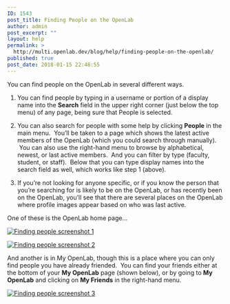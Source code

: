 ```yaml
---
ID: 1543
post_title: Finding People on the OpenLab
author: admin
post_excerpt: ""
layout: help
permalink: >
  http://multi.openlab.dev/blog/help/finding-people-on-the-openlab/
published: true
post_date: 2018-01-15 22:48:55
---
```

You can find people on the OpenLab in several different ways.

1. You can find people by typing in a username or portion of a display name into the <strong>Search</strong> field in the upper right corner (just below the top menu) of any page, being sure that People is selected.

2. You can also search for people with some help by clicking <strong>People</strong> in the main menu.  You’ll be taken to a page which shows the latest active members of the OpenLab (which you could search through manually).  You can also use the right-hand menu to browse by alphabetical, newest, or last active members.  And you can filter by type (faculty, student, or staff).  Below that you can type display names into the search field as well, which works like step 1 (above).

3. If you’re not looking for anyone specific, or if you know the person that you’re searching for is likely to be on the OpenLab, or has recently been on the OpenLab, you’ll see that there are several places on the OpenLab where profile images appear based on who was last active.

One of these is the OpenLab home page…

<a href="https://openlab.citytech.cuny.edu/wp-content/uploads/2012/09/finding_people_on_the_openlab1.png"><img class="alignnone wp-image-36873 size-full" src="https://openlab.citytech.cuny.edu/wp-content/uploads/2012/09/finding_people_on_the_openlab1.png" sizes="(max-width: 1167px) 100vw, 1167px" srcset="https://openlab.citytech.cuny.edu/wp-content/uploads/2012/09/finding_people_on_the_openlab1.png 1167w, https://openlab.citytech.cuny.edu/wp-content/uploads/2012/09/finding_people_on_the_openlab1-300x243.png 300w, https://openlab.citytech.cuny.edu/wp-content/uploads/2012/09/finding_people_on_the_openlab1-1024x829.png 1024w, https://openlab.citytech.cuny.edu/wp-content/uploads/2012/09/finding_people_on_the_openlab1-32x26.png 32w" alt="Finding people screenshot 1" /></a>
<p dir="ltr"><a href="https://openlab.citytech.cuny.edu/wp-content/uploads/2012/09/finding_people_on_the_openlab2.png"><img class="alignnone wp-image-36874 size-full" title="Finding_People_3" src="https://openlab.citytech.cuny.edu/wp-content/uploads/2012/09/finding_people_on_the_openlab2.png" sizes="(max-width: 1179px) 100vw, 1179px" srcset="https://openlab.citytech.cuny.edu/wp-content/uploads/2012/09/finding_people_on_the_openlab2.png 1179w, https://openlab.citytech.cuny.edu/wp-content/uploads/2012/09/finding_people_on_the_openlab2-300x240.png 300w, https://openlab.citytech.cuny.edu/wp-content/uploads/2012/09/finding_people_on_the_openlab2-1024x821.png 1024w, https://openlab.citytech.cuny.edu/wp-content/uploads/2012/09/finding_people_on_the_openlab2-32x26.png 32w" alt="Finding people screenshot 2" /></a></p>
<p dir="ltr">And another is in My OpenLab, though this is a place where you can only find people you have already friended.  You can find your friends either at the bottom of your <strong>My OpenLab</strong> page (shown below), or by going to <strong>My OpenLab</strong> and clicking on <strong>My Friends</strong> in the right-hand menu.</p>
<a href="https://openlab.citytech.cuny.edu/wp-content/uploads/2012/09/finding_people_on_the_openlab3.png"><img class="alignnone wp-image-36875 size-full" title="Finding_People_2.png" src="https://openlab.citytech.cuny.edu/wp-content/uploads/2012/09/finding_people_on_the_openlab3.png" sizes="(max-width: 1189px) 100vw, 1189px" srcset="https://openlab.citytech.cuny.edu/wp-content/uploads/2012/09/finding_people_on_the_openlab3.png 1189w, https://openlab.citytech.cuny.edu/wp-content/uploads/2012/09/finding_people_on_the_openlab3-300x162.png 300w, https://openlab.citytech.cuny.edu/wp-content/uploads/2012/09/finding_people_on_the_openlab3-1024x554.png 1024w, https://openlab.citytech.cuny.edu/wp-content/uploads/2012/09/finding_people_on_the_openlab3-32x17.png 32w" alt="Finding people screenshot 3" /></a>